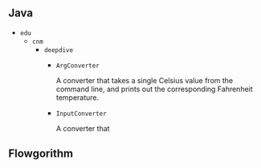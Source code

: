 ## Java

* `edu`
    * `cnm`
        * `deepdive`
            * `ArgConverter`
                
                A converter that takes a single Celsius value from the command line, and prints out the corresponding Fahrenheit temperature. 
                
            * `InputConverter`
               
                A converter that 

## Flowgorithm